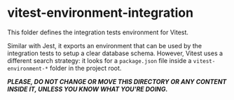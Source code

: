 # vitest-environment-integration

This folder defines the integration tests environment for Vitest.

Similar with Jest, it exports an environment that can be used by the integration tests to setup a clear database schema.
However, Vitest uses a different search strategy: it looks for a `package.json` file inside a `vitest-environment-*` folder in the project root.

**_PLEASE, DO NOT CHANGE OR MOVE THIS DIRECTORY OR ANY CONTENT INSIDE IT, UNLESS YOU KNOW WHAT YOU'RE DOING._**
